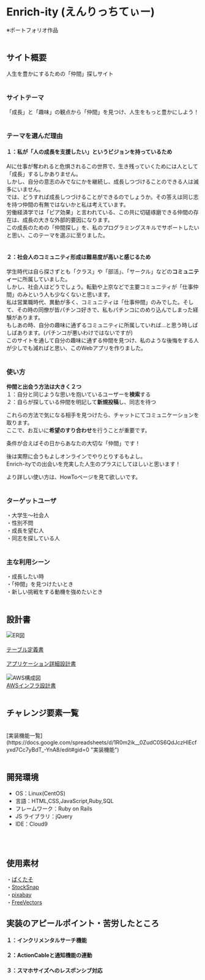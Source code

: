 # Enrich-ity (えんりっちてぃー)
※ポートフォリオ作品
<br>
<br>

## サイト概要

人生を豊かにするための「仲間」探しサイト
<br>
<br>

### サイトテーマ

「成長」と「趣味」の観点から「仲間」を見つけ、人生をもっと豊かにしよう！
<br>
<br>

### テーマを選んだ理由

#### １：私が「人の成長を支援したい」というビジョンを持っているため

AIに仕事が奪われると危惧されるこの世界で、生き残っていくためには人として「成長」するしかありません。
<br>
しかし、自分の意志のみでなにかを継続し、成長しつづけることのできる人は滅多にいません。
<br>
では、どうすれば成長しつづけることができるのでしょうか。その答えは同じ志を持つ仲間の有無ではないかと私は考えています。
<br>
労働経済学では「ピア効果」と言われている、この共に切磋琢磨できる仲間の存在は、成長の大きな外部的要因になります。
<br>
この成長のための「仲間探し」を、私のプログラミングスキルでサポートしたいと思い、このテーマを選ぶに至りました。
<br>
<br>

#### ２：社会人のコミュニティ形成は難易度が高いと感じるため

学生時代は自ら探さずとも「クラス」や「部活」、「サークル」などの**コミュニティー**に所属していました。
<br>
しかし、社会人はどうでしょう。転勤や上京などで主要コミュニティが「仕事仲間」のみという人も少なくないと思います。
<br>
私は営業職時代、異動が多く、コミュニティは「仕事仲間」のみでした。そして、その時の同僚が皆パチンコ好きで、私もパチンコにのめり込んでしまった経験があります。
<br>
もしあの時、自分の趣味に通ずるコミュニティに所属していれば...と思う時しばしばあります。(パチンコが悪いわけではないですが)
<br>
このサイトを通して自分の趣味に通ずる仲間を見つけ、私のような後悔をする人が少しでも減ればと思い、このWebアプリを作りました。
<br>
<br>

### 使い方

**仲間と出会う方法は大きく２つ**
<br>
１：自分と同じような思いを抱いているユーザーを**検索**する
<br>
２：自らが探している仲間を明記して**新規投稿**し、同志を待つ


これらの方法で気になる相手を見つけたら、チャットにてコミュニケーションを取ります。
<br>
ここで、お互いに**希望のすり合わせ**を行うことが重要です。

条件が合えばその日からあなたの大切な「仲間」です！

後は実際に会うもよしオンラインでやりとりするもよし。
<br>
Enrich-ityでの出会いを充実した人生のプラスにしてほしいと思います！

より詳しい使い方は、HowToページを見て欲しいです。
<br>
<br>

### ターゲットユーザ

・大学生〜社会人
<br>
・性別不問
<br>
・成長を望む人
<br>
・同志を探している人
<br>
<br>

### 主な利用シーン

・成長したい時
<br>
・「仲間」を見つけたいとき
<br>
・新しい挑戦をする動機を強めたいとき
<br>
<br>

## 設計書

![ER図](https://user-images.githubusercontent.com/65483033/116206141-77ef8780-a779-11eb-9425-73b2eb3d0ee7.png)
<br>
<br>
[テーブル定義書](https://docs.google.com/spreadsheets/d/1YgOBLgpdU9jex5Q32fSng10eN3muoxe-w-8gzkpTG7c/edit#gid=1247326819)
<br>
<br>
[アプリケーション詳細設計書](https://docs.google.com/spreadsheets/d/1GfmoIgWYWwRi0FsoZoKnm0xGThhiSfdfCTNaqozyDP4/edit#gid=1224226657)
<br>
<br>
![AWS構成図](https://user-images.githubusercontent.com/65483033/118254555-2fa8c700-b4e6-11eb-82f0-6862ce2f09fd.png)
<br>
[AWSインフラ設計書](https://docs.google.com/spreadsheets/d/1IHKD7vsht5Z17kucgRij2zv9GGeylAUiZX0q9JfbjEU/edit#gid=400780309)
<br>
<br>

## チャレンジ要素一覧
<br>
[実装機能一覧](https://docs.google.com/spreadsheets/d/1R0m2ik__0ZudC0S6QdJczHlEcfyxd7Cc7yBdT_-YnA8/edit#gid=0 "実装機能")

<br>
<br>

## 開発環境

- OS：Linux(CentOS)
- 言語：HTML,CSS,JavaScript,Ruby,SQL
- フレームワーク：Ruby on Rails
- JS ライブラリ：jQuery
- IDE：Cloud9

<br>
<br>

## 使用素材

・[ぱくたそ](https://www.pakutaso.com/)
<br>
・[StockSnap](https://stocksnap.io/)
<br>
・[pixabay](https://pixabay.com/ja/)
<br>
・[FreeVectors](https://www.freepik.com/)
<br>

## 実装のアピールポイント・苦労したところ

#### １：インクリメンタルサーチ機能
#### ２：ActionCableと通知機能の連動
#### ３：スマホサイズへのレスポンシブ対応